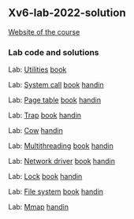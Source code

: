 ## Xv6-lab-2022-solution

[Website of the course](https://pdos.csail.mit.edu/6.828/2022/schedule.html)

### Lab code and solutions

Lab: [Utilities](./md/Lab-utilities.md) [book](./xv6-book/Chapter-1.md) 

Lab: [System call](./md/Lab-system-calls.md) [book](./xv6-book/Chapter-2.md) [handin](./handin/lab-syscall-handin.tar.gz )

Lab: [Page table](./md/Lab-page-tables.md) [book](./xv6-book/Chapter-3.md) [handin](./handin/lab-pgtbl-handin.tar.gz)

Lab: [Trap](./md/Lab-trap.md) [book](./xv6-book/Chapter-4.md) [handin](./handin/lab-syscall-traps.tar.gz)

Lab: [Cow](./md/Lab-cow.md) [handin](./handin/lab-cow-handin.tar.gz)

Lab: [Multithreading](./md/Lab-cow.md) [book](./xv6-book/Chapter-7.md) [handin](./handin/lab-thread-handin.tar.gz)

Lab: [Network driver](./md/Lab-net.md) [book](./xv6-book/Chapter-5.md) [handin](./handin/lab-net-handin.tar.gz)

Lab: [Lock](./md/Lab-lock.md) [book](./xv6-book/Chapter-6.md) [handin](./handin/lab-lock-handin.tar.gz)

Lab: [File system](./md/Lab-file-system.md) [book](./xv6-book/Chapter-8.md) [handin](./handin/lab-fs-handin.tar.gz)

Lab: [Mmap](./md/Lab-mmap.md) [handin](./handin/lab-mmap-handin.tar.gz)
